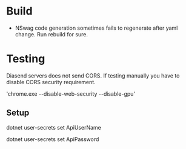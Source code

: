 ﻿# Build
* NSwag code generation sometimes fails to regenerate after yaml change. Run rebuild for sure.

# Testing
Diasend servers does not send CORS. If testing manually you have to disable CORS security requirement.

'chrome.exe --disable-web-security --disable-gpu'

## Setup

dotnet user-secrets set ApiUserName <your Dasend user>
  
dotnet user-secrets set ApiPassword <your password>
